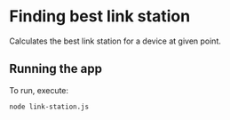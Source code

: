 # Finding best link station

Calculates the best link station for a device at given point.

Running the app
-------------
To run, execute:

`node link-station.js`
